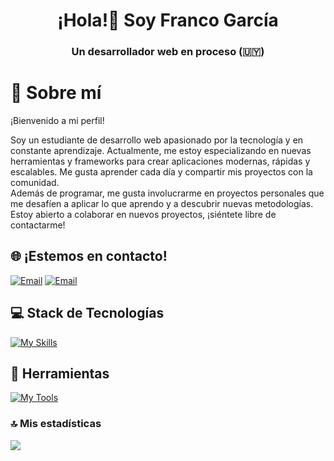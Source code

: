 <h1 align="center">¡Hola!👋 Soy Franco García</h1>
<h3 align="center">Un desarrollador web en proceso (🇺🇾)</h3>

# 🙋 Sobre mí
¡Bienvenido a mi perfil!

Soy un estudiante de desarrollo web apasionado por la tecnología y en constante aprendizaje. Actualmente, me estoy especializando en nuevas herramientas y frameworks para crear aplicaciones modernas, rápidas y escalables. Me gusta aprender cada día y compartir mis proyectos con la comunidad. <br>
Además de programar, me gusta involucrarme en proyectos personales que me desafíen a aplicar lo que aprendo y a descubrir nuevas metodologías. Estoy abierto a colaborar en nuevos proyectos, ¡siéntete libre de contactarme!

## 🌐 ¡Estemos en contacto!
[![Email](https://skillicons.dev/icons?i=linkedin)](https://www.linkedin.com/in/grcfranco/) 
[![Email](https://skillicons.dev/icons?i=gmail)](mailto:grcfranco06@gmail.com)

## 💻 Stack de Tecnologías
[![My Skills](https://skillicons.dev/icons?i=html,css,js,astro,react,bootstrap,tailwind,php,py,mysql,nodejs,bun)](https://skillicons.dev)<br>

## 🔧 Herramientas
[![My Tools](https://skillicons.dev/icons?i=windows,vscode,powershell,git,github,figma,stackoverflow,notion)](https://skillicons.dev)<br>

### 🔝 Mis estadísticas
![](https://github-contributor-stats.vercel.app/api?username=grcfran&limit=5&theme=dark&combine_all_yearly_contributions=true)


